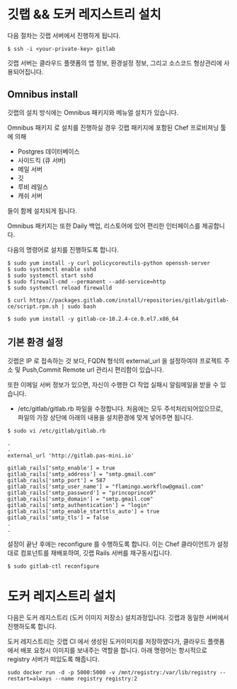 # 깃랩 && 도커 레지스트리 설치

다음 절차는 깃랩 서버에서 진행하게 됩니다.

```
$ ssh -i <your-private-key> gitlab
```

깃랩 서버는 클라우드 플랫폼의 앱 정보, 환경설정 정보, 그리고 소스코드 형상관리에 사용되어집니다.

## Omnibus install

깃랩의 설치 방식에는 Omnibus 패키지와 메뉴얼 설치가 있습니다.

Omnibus 패키지 로 설치를 진행하실 경우 깃랩 패키지에 포함된 Chef 프로비져닝 툴에 의해 

- Postgres 데이터베이스 
- 사이드킥 (큐 서버)
- 메일 서버
- 깃
- 루비 레일스
- 캐쉬 서버

들이 함께 설치되게 됩니다.

Omnibus 패키지는 또한 Daily 백업, 리스토어에 있어 편리한 인터페이스를 제공합니다.
 
다음의 명령어로 설치를 진행하도록 합니다.

```
$ sudo yum install -y curl policycoreutils-python openssh-server
$ sudo systemctl enable sshd
$ sudo systemctl start sshd
$ sudo firewall-cmd --permanent --add-service=http
$ sudo systemctl reload firewalld

$ curl https://packages.gitlab.com/install/repositories/gitlab/gitlab-ce/script.rpm.sh | sudo bash
 
$ sudo yum install -y gitlab-ce-10.2.4-ce.0.el7.x86_64
```

## 기본 환경 설정

깃랩은 IP 로 접속하는 것 보다, FQDN 형식의 external_url 을 설정하여야 프로젝트 주소 및 Push,Commit Remote url 관리시 편리함이 있습니다.

또한 이메일 서버 정보가 있으면, 자신이 수행한 CI 작업 실패시 알림메일을 받을 수 있습니다.

- /etc/gitlab/gitlab.rb 파일을 수정합니다. 처음에는 모두 주석처리되어있으므로, 파일의 가장 상단에 아래의 내용을 설치환경에 맞게 넣어주면 됩니다.

```
$ sudo vi /etc/gitlab/gitlab.rb

.
.
external_url 'http://gitlab.pas-mini.io'

gitlab_rails['smtp_enable'] = true
gitlab_rails['smtp_address'] = "smtp.gmail.com"
gitlab_rails['smtp_port'] = 587
gitlab_rails['smtp_user_name'] = "flamingo.workflow@gmail.com"
gitlab_rails['smtp_password'] = "princoprinco9"
gitlab_rails['smtp_domain'] = "smtp.gmail.com"
gitlab_rails['smtp_authentication'] = "login"
gitlab_rails['smtp_enable_starttls_auto'] = true
gitlab_rails['smtp_tls'] = false
.
.
```

설정이 끝난 후에는 reconfigure 를 수행하도록 합니다. 이는 Chef 클라이언트가 설정대로 컴포넌트를 재배포하여, 깃랩 Rails 서버를 재구동시킵니다.

```
$ sudo gitlab-ctl reconfigure
```


# 도커 레지스트리 설치

다음은 도커 레지스트리 (도커 이미지 저장소) 설치과정입니다. 깃랩과 동일한 서버에서 진행하도록 합니다.

도커 레지스트리는 깃랩 CI 에서 생성된 도커이미지를 저장하였다가, 클라우드 플랫폼에서 배포 요청시 이미지를 보내주는 역할을 합니다. 
아래 명령어는 항시적으로 registry 서버가 떠있도록 해줍니다.

```
sudo docker run -d -p 5000:5000 -v /mnt/registry:/var/lib/registry --restart=always --name registry registry:2
```



